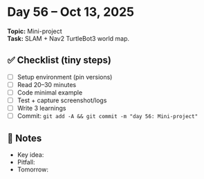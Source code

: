 # Day 56 – Oct 13, 2025
**Topic:** Mini-project  
**Task:** SLAM + Nav2 TurtleBot3 world map.

## ✅ Checklist (tiny steps)
- [ ] Setup environment (pin versions)
- [ ] Read 20–30 minutes
- [ ] Code minimal example
- [ ] Test + capture screenshot/logs
- [ ] Write 3 learnings
- [ ] Commit: `git add -A && git commit -m "day 56: Mini-project"`

## 📓 Notes
- Key idea:
- Pitfall:
- Tomorrow:

